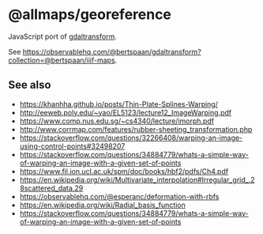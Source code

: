 # @allmaps/georeference

JavaScript port of [gdaltransform](https://gdal.org/programs/gdaltransform.html).

See https://observablehq.com/@bertspaan/gdaltransform?collection=@bertspaan/iiif-maps.

## See also

- https://khanhha.github.io/posts/Thin-Plate-Splines-Warping/
- http://eeweb.poly.edu/~yao/EL5123/lecture12_ImageWarping.pdf
- https://www.comp.nus.edu.sg/~cs4340/lecture/imorph.pdf
- http://www.corrmap.com/features/rubber-sheeting_transformation.php
- https://stackoverflow.com/questions/32266408/warping-an-image-using-control-points#32498207
- https://stackoverflow.com/questions/34884779/whats-a-simple-way-of-warping-an-image-with-a-given-set-of-points
- https://www.fil.ion.ucl.ac.uk/spm/doc/books/hbf2/pdfs/Ch4.pdf
- https://en.wikipedia.org/wiki/Multivariate_interpolation#Irregular_grid_.28scattered_data.29
- https://observablehq.com/@esperanc/deformation-with-rbfs
- https://en.wikipedia.org/wiki/Radial_basis_function
- https://stackoverflow.com/questions/34884779/whats-a-simple-way-of-warping-an-image-with-a-given-set-of-points